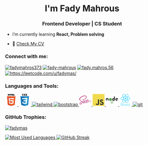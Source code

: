 <h1 align="center">I'm Fady Mahrous</h1>
<h3 align="center">Frontend Developer | CS Student</h3>

- I’m currently learning **React, Problem solving**

- 📄 [Check My CV](https://drive.google.com/file/d/1WzkKdL9PzrhUBnbsITDTkkANNeznW3Q6/view?usp=sharing)

<h3 align="left">Connect with me:</h3>
<p align="left">
<a href="mailto:fadymahros373@gmail.com" target="blank"
   aria-label="Send email to fadymahros373@gmail.com"
   title="Email me"><img align="center" src="https://img.icons8.com/?size=100&id=qyRpAggnV0zH&format=png&color=000000" alt="fadymahros373" height="40" width="40" /></a>
<a href="https://linkedin.com/in/fady-mahrous" target="blank"><img align="center" src="https://raw.githubusercontent.com/rahuldkjain/github-profile-readme-generator/master/src/images/icons/Social/linked-in-alt.svg" alt="fady-mahrous" height="30" width="40" /></a>
<a href="https://fb.com/fady.mahros.56" target="blank"><img align="center" src="https://raw.githubusercontent.com/rahuldkjain/github-profile-readme-generator/master/src/images/icons/Social/facebook.svg" alt="fady.mahros.56" height="30" width="40" /></a>
<a href="https://www.leetcode.com/https://leetcode.com/u/fadymas/" target="blank"><img align="center" src="https://raw.githubusercontent.com/rahuldkjain/github-profile-readme-generator/master/src/images/icons/Social/leet-code.svg" alt="https://leetcode.com/u/fadymas/" height="30" width="40" /></a>
</p>

<h3 align="left">Languages and Tools:</h3>
<p align="left"> 
  <a href="https://www.w3.org/html/" target="_blank" rel="noreferrer"> <img src="https://raw.githubusercontent.com/devicons/devicon/master/icons/html5/html5-original-wordmark.svg" alt="html5" width="40" height="40"/> </a> 
  <a href="https://www.w3schools.com/css/" target="_blank" rel="noreferrer"> <img src="https://raw.githubusercontent.com/devicons/devicon/master/icons/css3/css3-original-wordmark.svg" alt="css3" width="40" height="40"/> </a> 
  <a href="https://tailwindcss.com/" target="_blank" rel="noreferrer"> <img src="https://www.vectorlogo.zone/logos/tailwindcss/tailwindcss-icon.svg" alt="tailwind" width="40" height="40"/> </a> 
  <a href="https://getbootstrap.com" target="_blank" rel="noreferrer"> <img src="https://img.icons8.com/?size=100&id=EzPCiQUqWWEa&format=png&color=000000" alt="bootstrap" width="40" height="40"/> </a> 
  <a href="https://sass-lang.com" target="_blank" rel="noreferrer"> <img src="https://raw.githubusercontent.com/devicons/devicon/master/icons/sass/sass-original.svg" alt="sass" width="40" height="40"/> </a> 
  <a href="https://developer.mozilla.org/en-US/docs/Web/JavaScript" target="_blank" rel="noreferrer"> <img src="https://raw.githubusercontent.com/devicons/devicon/master/icons/javascript/javascript-original.svg" alt="javascript" width="40" height="40"/> </a> 
  <a href="https://nodejs.org" target="_blank" rel="noreferrer"> <img src="https://raw.githubusercontent.com/devicons/devicon/master/icons/nodejs/nodejs-original-wordmark.svg" alt="nodejs" width="40" height="40"/> </a> 
  <a href="https://reactjs.org/" target="_blank" rel="noreferrer"> <img src="https://raw.githubusercontent.com/devicons/devicon/master/icons/react/react-original-wordmark.svg" alt="react" width="40" height="40"/> </a> 
  <a href="https://git-scm.com/" target="_blank" rel="noreferrer"> <img src="https://www.vectorlogo.zone/logos/git-scm/git-scm-icon.svg" alt="git" width="40" height="40"/> </a> 
</p>

<h3>GitHub Trophies:</h3>
<p align="left"> <a href="https://github.com/ryo-ma/github-profile-trophy"><img src="https://github-profile-trophy.vercel.app/?username=fadymas" alt="fadymas" /></a> </p>

<a href="https://github.com/anuraghazra/github-readme-stats">
  <img src="https://github-readme-stats.vercel.app/api/top-langs/?username=fadymas&layout=compact&langs_count=8&theme=dark" alt="Most Used Languages"/>
</a>
<a href="https://github.com/denvercoder1/github-readme-streak-stats">
  <img src="https://github-readme-streak-stats.herokuapp.com?user=fadymas&theme=dark&date_format=j%20M%5B%20Y%5D" alt="GitHub Streak"/>
</a>

